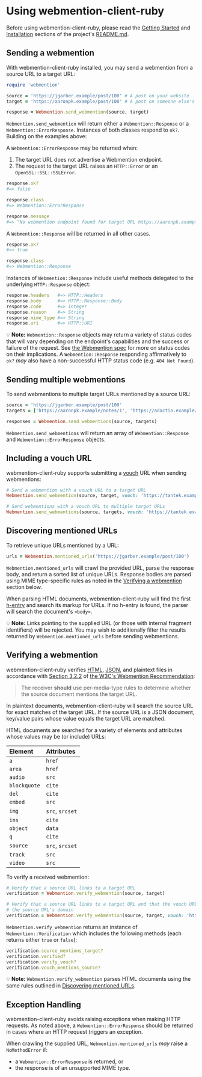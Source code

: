 # Using webmention-client-ruby

Before using webmention-client-ruby, please read the [Getting Started](https://github.com/indieweb/webmention-client-ruby/blob/main/README.md#getting-started) and [Installation](https://github.com/indieweb/webmention-client-ruby/blob/main/README.md#installation) sections of the project's [README.md](https://github.com/indieweb/webmention-client-ruby/blob/main/README.md).

## Sending a webmention

With webmention-client-ruby installed, you may send a webmention from a source URL to a target URL:

```ruby
require 'webmention'

source = 'https://jgarber.example/post/100' # A post on your website
target = 'https://aaronpk.example/post/100' # A post on someone else's website

response = Webmention.send_webmention(source, target)
```

`Webmention.send_webmention` will return either a `Webmention::Response` or a `Webmention::ErrorResponse`. Instances of both classes respond to `ok?`. Building on the examples above:

A `Webmention::ErrorResponse` may be returned when:

1. The target URL does not advertise a Webmention endpoint.
2. The request to the target URL raises an `HTTP::Error` or an `OpenSSL::SSL::SSLError`.

```ruby
response.ok?
#=> false

response.class
#=> Webmention::ErrorResponse

response.message
#=> "No webmention endpoint found for target URL https://aaronpk.example/post/100"
```

A `Webmention::Response` will be returned in all other cases.

```ruby
response.ok?
#=> true

response.class
#=> Webmention::Response
```

Instances of `Webmention::Response` include useful methods delegated to the underlying `HTTP::Response` object:

```ruby
response.headers   #=> HTTP::Headers
response.body      #=> HTTP::Response::Body
response.code      #=> Integer
response.reason    #=> String
response.mime_type #=> String
response.uri       #=> HTTP::URI
```

💡 **Note:** `Webmention::Response` objects may return a variety of status codes that will vary depending on the endpoint's capabilities and the success or failure of the request. See [the Webmention spec](https://www.w3.org/TR/webmention/) for more on status codes on their implications. A `Webmention::Response` responding affirmatively to `ok?` _may_ also have a non-successful HTTP status code (e.g. `404 Not Found`).

## Sending multiple webmentions

To send webmentions to multiple target URLs mentioned by a source URL:

```ruby
source = 'https://jgarber.example/post/100'
targets = ['https://aaronpk.example/notes/1', 'https://adactio.example/notes/1']

responses = Webmention.send_webmentions(source, targets)
```

`Webmention.send_webmentions` will return an array of `Webmention::Response` and `Webmention::ErrorResponse` objects.

## Including a vouch URL

webmention-client-ruby supports submitting a [vouch](https://indieweb.org/Vouch) URL when sending webmentions:

```ruby
# Send a webmention with a vouch URL to a target URL
Webmention.send_webmention(source, target, vouch: 'https://tantek.example/notes/1')

# Send webmentions with a vouch URL to multiple target URLs
Webmention.send_webmentions(source, targets, vouch: 'https://tantek.example/notes/1')
```

## Discovering mentioned URLs

To retrieve unique URLs mentioned by a URL:

```ruby
urls = Webmention.mentioned_urls('https://jgarber.example/post/100')
```

`Webmention.mentioned_urls` will crawl the provided URL, parse the response body, and return a sorted list of unique URLs. Response bodies are parsed using MIME type-specific rules as noted in the [Verifying a webmention](#verifying-a-webmention) section below.

When parsing HTML documents, webmention-client-ruby will find the first [h-entry](https://microformats.org/wiki/h-entry) and search its markup for URLs. If no h-entry is found, the parser will search the document's `<body>`.

💡 **Note:** Links pointing to the supplied URL (or those with internal fragment identifiers) will be rejected. You may wish to additionally filter the results returned by `Webmention.mentioned_urls` before sending webmentions.

## Verifying a webmention

webmention-client-ruby verifies [HTML](https://www.w3.org/TR/html/), [JSON](https://json.org), and plaintext files in accordance with [Section 3.2.2](https://www.w3.org/TR/webmention/#webmention-verification) of [the W3C's Webmention Recommendation](https://www.w3.org/TR/webmention/):

> The receiver **should** use per-media-type rules to determine whether the source document mentions the target URL.

In plaintext documents, webmention-client-ruby will search the source URL for exact matches of the target URL. If the source URL is a JSON document, key/value pairs whose value equals the target URL are matched.

HTML documents are searched for a variety of elements and attributes whose values may be (or include) URLs:

| Element      | Attributes      |
|:-------------|:----------------|
| `a`          | `href`          |
| `area`       | `href`          |
| `audio`      | `src`           |
| `blockquote` | `cite`          |
| `del`        | `cite`          |
| `embed`      | `src`           |
| `img`        | `src`, `srcset` |
| `ins`        | `cite`          |
| `object`     | `data`          |
| `q`          | `cite`          |
| `source`     | `src`, `srcset` |
| `track`      | `src`           |
| `video`      | `src`           |

To verify a received webmention:

```ruby
# Verify that a source URL links to a target URL
verification = Webmention.verify_webmention(source, target)

# Verify that a source URL links to a target URL and that the vouch URL mentions
# the source URL's domain
verification = Webmention.verify_webmention(source, target, vouch: 'https://tantek.example/notes/1')
```

`Webmention.verify_webmention` returns an instance of `Webmention::Verification` which includes the following methods (each returns either `true` or `false`):

```ruby
verification.source_mentions_target?
verification.verified?
verification.verify_vouch?
verification.vouch_mentions_source?
```

💡 **Note:** `Webmention.verify_webmention` parses HTML documents using the same rules outlined in [Discovering mentioned URLs](#discovering-mentioned-urls).

## Exception Handling

webmention-client-ruby avoids raising exceptions when making HTTP requests. As noted above, a `Webmention::ErrorResponse` should be returned in cases where an HTTP request triggers an exception.

When crawling the supplied URL, `Webmention.mentioned_urls` _may_ raise a `NoMethodError` if:

- a `Webmention::ErrorResponse` is returned, or
- the response is of an unsupported MIME type.
